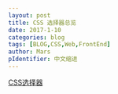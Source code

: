 ```yaml
---
layout: post
title: CSS 选择器总览
date: 2017-1-10
categories: blog
tags: [BLOG,CSS,Web,FrontEnd]
author: Mars
pIdentifier: 中文缩进
---
```


[CSS选择器](/assets/pics/blogPics/CSS选择器.svg)